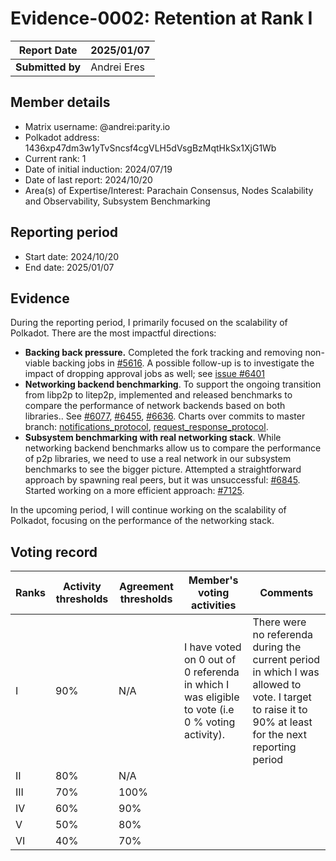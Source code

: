 # Evidence-0002: Retention at Rank I

| **Report Date**  | 2025/01/07  |
|------------------|-------------|
| **Submitted by** | Andrei Eres |

## Member details

- Matrix username: @andrei:parity.io
- Polkadot address: 1436xp47dm3w1yTvSncsf4cgVLH5dVsgBzMqtHkSx1XjG1Wb
- Current rank: 1
- Date of initial induction: 2024/07/19
- Date of last report: 2024/10/20
- Area(s) of Expertise/Interest: Parachain Consensus, Nodes Scalability and Observability, Subsystem Benchmarking

## Reporting period
- Start date: 2024/10/20
- End date: 2025/01/07

## Evidence

During the reporting period, I primarily focused on the scalability of Polkadot. There are the most impactful directions:
- **Backing back pressure.** Completed the fork tracking and removing non-viable backing jobs in [#5616](https://github.com/paritytech/polkadot-sdk/pull/5616). A possible follow-up is to investigate the impact of dropping approval jobs as well; see [issue \#6401](https://github.com/paritytech/polkadot-sdk/issues/6401)
- **Networking backend benchmarking**. To support the ongoing transition from libp2p to litep2p, implemented and released benchmarks to compare the performance of network backends based on both libraries.. See [\#6077](https://github.com/paritytech/polkadot-sdk/pull/6077), [\#6455](https://github.com/paritytech/polkadot-sdk/pull/6455), [#6636](https://github.com/paritytech/polkadot-sdk/pull/6636). Charts over commits to master branch: [notifications_protocol](https://paritytech.github.io/polkadot-sdk/bench/notifications_protocol/), [request_response_protocol](https://paritytech.github.io/polkadot-sdk/bench/request_response_protocol/).
- **Subsystem benchmarking with real networking stack**. While networking backend benchmarks allow us to compare the performance of p2p libraries, we need to use a real network in our subsystem benchmarks to see the bigger picture. Attempted a straightforward approach by spawning real peers, but it was unsuccessful: [\#6845](https://github.com/paritytech/polkadot-sdk/pull/6845). Started working on a more efficient approach: [\#7125](https://github.com/paritytech/polkadot-sdk/pull/7125).

In the upcoming period, I will continue working on the scalability of Polkadot, focusing on the performance of the networking stack.

## Voting record
|  Ranks | Activity thresholds | Agreement thresholds | Member's voting activities | Comments |
|---|---|---|---|---|
|I  |90%   |N/A   | I have voted on 0 out of 0 referenda in which I was eligible to vote (i.e 0 % voting activity). | There were no referenda during the current period in which I was allowed to vote. I target to raise it to 90% at least for the next reporting period |
|II |80%   |N/A   |   |  |
|III|70%   |100%  |   |  |
|IV |60%   |90%   |   |  |
|V  |50%   |80%   |   |  |
|VI |40%   |70%   |   |  |
